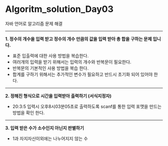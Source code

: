 # Algoritm_solution_Day03

자바 언어로 알고리즘 문제 해결

***********************************************************************************************

**1. 정수의 개수을 입력 받고 정수의 개수 만큼의 값을 입력 받아 총 합을 구하는 문제 입니다.**

- 표준 입출력에 대한 사용 방법을 복습한다.
- 여러개의 입력을 받기 위해서는 입력의 개수와 반복문이 필요한다.
- 반복문의 기본적인 사용 방법을 복습 한다.
- 합계를 구하기 위해서는 추가적인 변수가 필요하고 반드시 초기화 되어 있어야 한다.

*********************************************************************************************

**2. 정해진 형식으로 시간을 입력받아 출력하기 (서식지정자)**

- 20:3:5 입력시 오후8시03분05초로 출력하도록 scanf를 통한 입력 포맷을 만드는 방법을 확인 한다.

**********************************************************************************************

**3. 입력 받은 수가 소수인지 아닌지 판별하기**

- 1과 자지자신이외에는 나누어지지 않는 수
